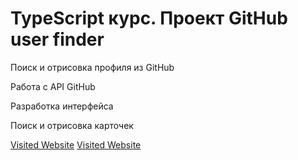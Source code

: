 # TypeScript курс. Проект GitHub user finder

<p>Поиск и отрисовка профиля из GitHub</p>

<p>Работа с API GitHub</p>
<p>Разработка интерфейса</p>
<p>Поиск и отрисовка карточек</p>

[Visited Website](https://github-user-finder-omega.vercel.app/)
<a href='https://github-user-finder-omega.vercel.app/' target='_blank'>Visited Website</a>
